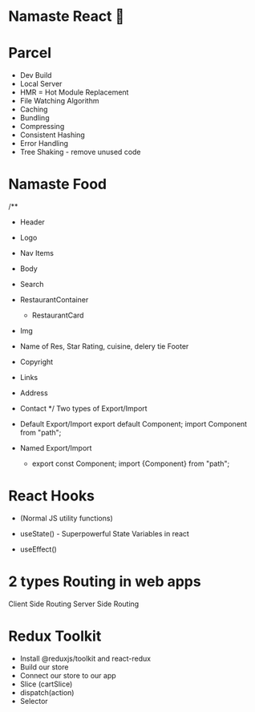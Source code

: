 # Namaste React 🚀



# Parcel
- Dev Build
- Local Server
- HMR = Hot Module Replacement 
- File Watching Algorithm
- Caching
- Bundling
- Compressing
- Consistent Hashing
- Error Handling
- Tree Shaking - remove unused code


# Namaste Food
   /**
- Header
- Logo
- Nav Items
- Body
-   Search
-   RestaurantContainer
    - RestaurantCard
 - Img
 - Name of Res, Star Rating, cuisine, delery tie
Footer
  - Copyright
  - Links
 - Address
  - Contact */
Two types of Export/Import

- Default Export/Import
  export default Component; import Component from "path";

- Named Export/Import
    - export const Component; import {Component} from "path";

# React Hooks
- (Normal JS utility functions)

- useState() - Superpowerful State Variables in react
- useEffect()
# 2 types Routing in web apps
Client Side Routing
Server Side Routing
# Redux Toolkit
- Install @reduxjs/toolkit and react-redux
- Build our store
- Connect our store to our app
- Slice (cartSlice)
- dispatch(action)
- Selector